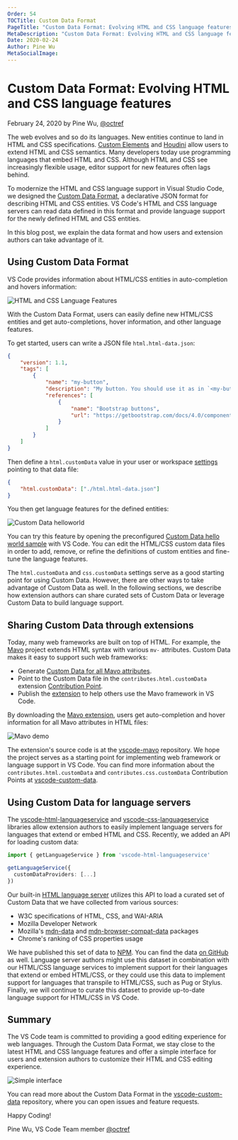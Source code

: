 ```yaml
---
Order: 54
TOCTitle: Custom Data Format
PageTitle: "Custom Data Format: Evolving HTML and CSS language features"
MetaDescription: "Custom Data Format: Evolving HTML and CSS language features"
Date: 2020-02-24
Author: Pine Wu
MetaSocialImage:
---
```


# Custom Data Format: Evolving HTML and CSS language features

February 24, 2020 by Pine Wu, [@octref](https://github.com/octref)

The web evolves and so do its languages. New entities continue to land in HTML
and CSS specifications.
[Custom Elements](https://developer.mozilla.org/en-US/docs/Web/Web_Components/Using_custom_elements)
and [Houdini](https://developer.mozilla.org/en-US/docs/Web/Houdini) allow users
to extend HTML and CSS semantics. Many developers today use programming
languages that embed HTML and CSS. Although HTML and CSS see increasingly
flexible usage, editor support for new features often lags behind.

To modernize the HTML and CSS language support in Visual Studio Code, we
designed the
[Custom Data Format](https://github.com/microsoft/vscode-custom-data), a
declarative JSON format for describing HTML and CSS entities. VS Code's HTML and
CSS language servers can read data defined in this format and provide language
support for the newly defined HTML and CSS entities.

In this blog post, we explain the data format and how users and extension
authors can take advantage of it.

## Using Custom Data Format

VS Code provides information about HTML/CSS entities in auto-completion and
hovers information:

![HTML and CSS Language Features](html-css-language-features.png)

With the Custom Data Format, users can easily define new HTML/CSS entities and
get auto-completions, hover information, and other language features.

To get started, users can write a JSON file `html.html-data.json`:

```json
{
	"version": 1.1,
	"tags": [
		{
			"name": "my-button",
			"description": "My button. You should use it as in `<my-button type='alert'></mybutton>`.",
			"references": [
				{
					"name": "Bootstrap buttons",
					"url": "https://getbootstrap.com/docs/4.0/components/buttons/"
				}
			]
		}
	]
}
```

Then define a `html.customData` value in your user or workspace
[settings](/docs/getstarted/settings.md) pointing to that data file:

```json
{
	"html.customData": ["./html.html-data.json"]
}
```

You then get language features for the defined entities:

![Custom Data helloworld](custom-data-helloworld.png)

You can try this feature by opening the preconfigured
[Custom Data hello world sample](https://github.com/microsoft/vscode-custom-data/tree/main/samples/helloworld)
with VS Code. You can edit the HTML/CSS custom data files in order to add,
remove, or refine the definitions of custom entities and fine-tune the language
features.

The `html.customData` and `css.customData` settings serve as a good starting
point for using Custom Data. However, there are other ways to take advantage of
Custom Data as well. In the following sections, we describe how extension
authors can share curated sets of Custom Data or leverage Custom Data to build
language support.

## Sharing Custom Data through extensions

Today, many web frameworks are built on top of HTML. For example, the
[Mavo](https://mavo.io) project extends HTML syntax with various `mv-`
attributes. Custom Data makes it easy to support such web frameworks:

-   Generate
    [Custom Data for all Mavo attributes](https://github.com/octref/vscode-mavo/blob/master/data/mavo.json).
-   Point to the Custom Data file in the `contributes.html.customData` extension
    [Contribution Point](https://code.visualstudio.com/api/references/contribution-points).
-   Publish the
    [extension](https://marketplace.visualstudio.com/items?itemName=octref.vscode-mavo)
    to help others use the Mavo framework in VS Code.

By downloading the
[Mavo extension](https://marketplace.visualstudio.com/items?itemName=octref.vscode-mavo),
users get auto-completion and hover information for all Mavo attributes in HTML
files:

![Mavo demo](mavo-demo.gif)

The extension's source code is at the
[vscode-mavo](https://github.com/octref/vscode-mavo) repository. We hope the
project serves as a starting point for implementing web framework or language
support in VS Code. You can find more information about the
`contributes.html.customData` and `contributes.css.customData` Contribution
Points at [vscode-custom-data](https://github.com/microsoft/vscode-custom-data).

## Using Custom Data for language servers

The
[vscode-html-languageservice](https://github.com/microsoft/vscode-html-languageservice)
and
[vscode-css-languageservice](https://github.com/microsoft/vscode-css-languageservice)
libraries allow extension authors to easily implement language servers for
languages that extend or embed HTML and CSS. Recently, we added an API for
loading custom data:

```ts
import { getLanguageService } from 'vscode-html-languageservice'

getLanguageService({
  customDataProviders: [...]
})
```

Our built-in
[HTML language server](https://github.com/microsoft/vscode/tree/main/extensions/html-language-features)
utilizes this API to load a curated set of Custom Data that we have collected
from various sources:

-   W3C specifications of HTML, CSS, and WAI-ARIA
-   Mozilla Developer Network
-   Mozilla's [mdn-data](https://github.com/mdn/data) and
    [mdn-browser-compat-data](https://github.com/mdn/browser-compat-data)
    packages
-   Chrome's ranking of CSS properties usage

We have published this set of data to
[NPM](https://www.npmjs.com/package/vscode-web-custom-data). You can find the
data
[on GitHub](https://github.com/microsoft/vscode-custom-data/tree/main/web-data)
as well. Language server authors might use this dataset in combination with our
HTML/CSS language services to implement support for their languages that extend
or embed HTML/CSS, or they could use this data to implement support for
languages that transpile to HTML/CSS, such as Pug or Stylus. Finally, we will
continue to curate this dataset to provide up-to-date language support for
HTML/CSS in VS Code.

## Summary

The VS Code team is committed to providing a good editing experience for web
languages. Through the Custom Data Format, we stay close to the latest HTML and
CSS language features and offer a simple interface for users and extension
authors to customize their HTML and CSS editing experience.

![Simple interface](simple-interface.png)

You can read more about the Custom Data Format in the
[vscode-custom-data](https://github.com/microsoft/vscode-custom-data)
repository, where you can open issues and feature requests.

Happy Coding!

Pine Wu, VS Code Team member [@octref](https://github.com/octref)
